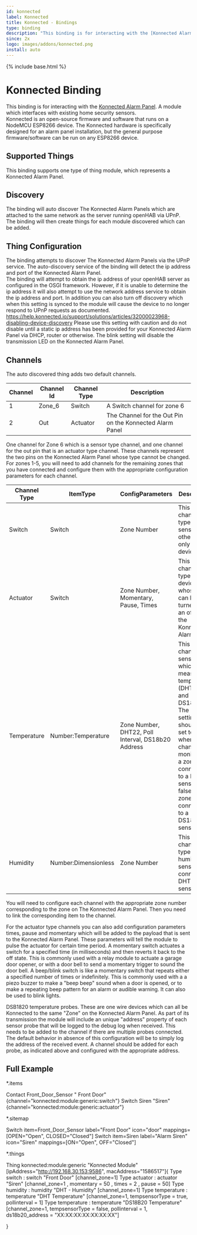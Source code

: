 ```yaml
---
id: konnected
label: Konnected
title: Konnected - Bindings
type: binding
description: "This binding is for interacting with the [Konnected Alarm Panel](https://Konnected.io/). A module which interfaces with existing home security sensors."
since: 2x
logo: images/addons/konnected.png
install: auto
---
```


<!-- Attention authors: Do not edit directly. Please add your changes to the appropriate source repository -->

{% include base.html %}

# Konnected Binding

This binding is for interacting with the [Konnected Alarm Panel](https://Konnected.io/). A module which interfaces with existing home security sensors.  
Konnected is an open-source firmware and software that runs on a NodeMCU ESP8266 device. 
The Konnected hardware is specifically designed for an alarm panel installation, but the general purpose firmware/software can be run on any ESP8266 device.

## Supported Things

This binding supports one type of thing module, which represents a Konnected Alarm Panel.

## Discovery

The binding will auto discover The Konnected Alarm Panels which are attached to the same network as the server running openHAB via UPnP.  
The binding will then create things for each module discovered which can be added.

## Thing Configuration

The binding attempts to discover The Konnected Alarm Panels via the UPnP service.
The auto-discovery service of the binding will detect the ip address and port of the Konnected Alarm Panel.  
The binding will attempt to obtain the ip address of your openHAB server as configured in the OSGI framework.  However, if it is unable to determine the ip address it will also attempt to use the network address service to obtain the ip address and port.
In addition you can also turn off discovery which when this setting is synced to the module will cause the device to no longer respond to UPnP requests as documented. https://help.konnected.io/support/solutions/articles/32000023968-disabling-device-discovery
Please use this setting with caution and do not disable until a static ip address has been provided for your Konnected Alarm Panel via DHCP, router or otherwise.
The blink setting will disable the transmission LED on the Konnected Alarm Panel.


## Channels

The auto discovered thing adds two default channels.

| Channel  | Channel Id | Channel Type | Description |
| ------------- | ------------- |-------------| -------------| 
|1| Zone_6  | Switch  |A Switch channel for zone 6 |    
|2|Out  | Actuator  |The Channel for the Out Pin on the Konnected Alarm Panel|

One channel for Zone 6 which is a sensor type channel, and one channel for the out pin that is an actuator type channel.
These channels represent the two pins on the Konnected Alarm Panel whose type cannot be changed.
For zones 1-5, you will need to add channels for the remaining zones that you have connected and configure them with the appropriate configuration parameters for each channel.


| Channel Type  | ItemType | ConfigParameters| Description |
| ------------- | ------------- |-------------| -------------| 
|Switch|Switch|Zone Number| This is the channel type for sensors or other read only devices   |
|Actuator|Switch|Zone Number, Momentary, Pause, Times| This is the channel type for devices whose state can be turned on an off by the Konnected Alarm Panel |
|Temperature|Number:Temperature|Zone Number, DHT22, Poll Interval, DS18b20 Address| This is the channel for sensors which measure temperature (DHT22 and DS18B20). The DHT22 setting should be set to true when the channel is monitoring a zone connected to a DHT22 sensor and false if the zone is connected to a DS1820B sensor |
|Humidity|Number:Dimensionless|Zone Number| This is the channel type for the humidity sensor on a connected DHT22 sensor |



You will need to configure each channel with the appropriate zone number corresponding to the zone on The Konnected Alarm Panel.
Then you need to link the corresponding item to the channel.

For the actuator type channels you can also add configuration parameters times, pause and momentary which will be added to the payload that is sent to the Konnected Alarm Panel.
These parameters will tell the module to pulse the actuator for certain time period.
A momentary switch actuates a switch for a specified time (in milliseconds) and then reverts it back to the off state. This is commonly used with a relay module to actuate a garage door opener, or with a door bell to send a momentary trigger to sound the door bell.
A beep/blink switch is like a momentary switch that repeats either a specified number of times or indefinitely.
This is commonly used with a a piezo buzzer to make a "beep beep" sound when a door is opened, or to make a repeating beep pattern for an alarm or audible warning. It can also be used to blink lights.

DSB1820 temperature probes.
These are one wire devices which can all be Konnected to the same "Zone" on the Konnected Alarm Panel.
As part of its transmission  the module will include an unique "address" property of each sensor probe that will be logged to the debug log when received. 
This needs to be added to the channel if there are multiple probes connected. 
The default behavior in absence of this configuration will be to simply log the address of the received event.
A channel should be added for each probe, as indicated above and configured with the appropriate address.  


## Full Example

*.items

Contact Front_Door_Sensor " Front Door" {channel="konnected:module:generic:switch"}
Switch Siren "Siren"   {channel="konnected:module:generic:actuator"}


*.sitemap

Switch item=Front_Door_Sensor label="Front Door" icon="door" mappings=[OPEN="Open", CLOSED="Closed"]
Switch item=Siren label="Alarm Siren" icon="Siren" mappings=[ON="Open", OFF="Closed"]
            
*.things

Thing konnected:module:generic "Konnected Module" [ipAddress="http://192.168.30.153:9586", macAddress="1586517"]{
   Type switch  :   switch  "Front Door"    [channel_zone=1]
   Type actuator :  actuator    "Siren"    [channel_zone=1 , momentary = 50 , times = 2 , pause = 50]
   Type humidity    :  humidity "DHT - Humidity"    [channel_zone=1]
   Type temperature : temperature   "DHT Temperature"    [channel_zone=1, tempsensorType = true, pollinterval = 1]
   Type temperature : temperature   "DS18B20 Temperature"    [channel_zone=1, tempsensorType = false, pollinterval = 1, ds18b20_address = "XX:XX:XX:XX:XX:XX:XX"]

}
